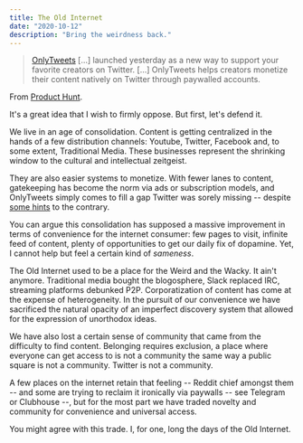 ```yaml
---
title: The Old Internet
date: "2020-10-12"
description: "Bring the weirdness back."
---
```


> [OnlyTweets](https://onlytweets.co/) [...] launched yesterday as a new way to
> support your favorite creators on Twitter. [...] OnlyTweets helps creators monetize
> their content natively on Twitter through paywalled accounts.

From [Product Hunt](https://www.producthunt.com/newsletter/6695).

It's a great idea that I wish to firmly oppose. But first, let's defend it.

We live in an age of consolidation. Content is getting centralized in the hands
of a few distribution channels: Youtube, Twitter, Facebook and, to some extent,
Traditional Media. These businesses represent the shrinking window to the
cultural and intellectual zeitgeist.

They are also easier systems to monetize. With fewer lanes to content,
gatekeeping has become the norm via ads or subscription models, and OnlyTweets
simply comes to fill a gap Twitter was sorely missing -- despite [some
hints](https://edition.cnn.com/2020/07/23/tech/twitter-subscription-earnings/index.html)
to the contrary.

You can argue this consolidation has supposed a massive improvement in terms of
convenience for the internet consumer: few pages to visit, infinite feed of
content, plenty of opportunities to get our daily fix of dopamine. Yet, I cannot
help but feel a certain kind of *sameness*.

The Old Internet used to be a place for the Weird and the Wacky. It ain't
anymore. Traditional media bought the blogosphere, Slack replaced IRC, streaming
platforms debunked P2P. Corporatization of content has come at the expense of
heterogeneity. In the pursuit of our convenience we have sacrificed the natural
opacity of an imperfect discovery system that allowed for the expression of
unorthodox ideas.

We have also lost a certain sense of community that came from the difficulty to
find content. Belonging requires exclusion, a place where everyone can get
access to is not a community the same way a public square is not a community.
Twitter is not a community.

A few places on the internet retain that feeling -- Reddit chief amongst them --
and some are trying to reclaim it ironically via paywalls -- see Telegram or
Clubhouse --, but for the most part we have traded novelty and
community for convenience and universal access.

You might agree with this trade. I, for one, long the days of the Old Internet.
